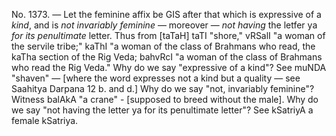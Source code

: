 No. 1373. — Let the feminine affix be GIS after that which is expressive of a _kind_, and is _not invariably feminine_ — moreover — _not having_ the letfer ya _for its penultimate_ letter. Thus from \[taTaH\] taTI "shore," vRSalI "a woman of the servile tribe;" kaThI "a woman of the class of Brahmans who read, the kaTha section of the Rig Veda; bahvRcI "a woman of the class of Brahmans who read the Rig Veda." Why do we say "expressive of a kind"? See muNDA "shaven" — \[where the word expresses not a kind but a quality — see Saahitya Darpana 12 b. and d.\] Why do we say "not, invariably feminine"? Witness balAkA "a crane" - \[supposed to breed without the male\]. Why do we say "not having the letter ya for its penultimate letter"? See kSatriyA a female kSatriya.